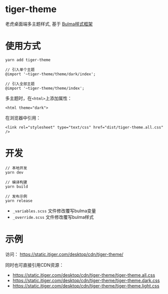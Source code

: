 tiger-theme
==========

老虎桌面端多主题样式, 基于 [Bulma样式框架](https://bulma.io/)

# 使用方式

```
yarn add tiger-theme
```

```
// 引入单个主题
@import '~tiger-theme/theme/dark/index';

// 引入全部主题
@import '~tiger-theme/theme/index';
```

多主题时，在`<html>`上添加属性：
```
<html theme="dark">
```

在浏览器中引用：
```
<link rel="stylesheet" type="text/css" href="dist/tiger-theme.all.css" />
```

# 开发

```
// 本地开发
yarn dev

// 编译构建
yarn build

// 发布示例
yarn release
```

- `_variables.scss` 文件修改覆写bulma变量
- `_override.scss` 文件修改覆写bulma样式


# 示例

访问： https://static.itiger.com/desktop/cdn/tiger-theme/

同时也可直接引用CDN资源：
- https://static.itiger.com/desktop/cdn/tiger-theme/tiger-theme.all.css
- https://static.itiger.com/desktop/cdn/tiger-theme/tiger-theme.dark.css
- https://static.itiger.com/desktop/cdn/tiger-theme/tiger-theme.light.css
